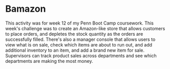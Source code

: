 # Bamazon

This activity was for week 12 of my Penn Boot Camp coursework. This week's challenge was to create an Amazon-like store that allows customers to place orders, and depletes the stock quantity as the orders are successfully filled. There's also a manager console that allows users to view what is on sale, check which items are about to run out, and add additional inventory to an item, and add a brand new item for sale. Supervisors can track product sales across departments and see which departments are making the most money.
